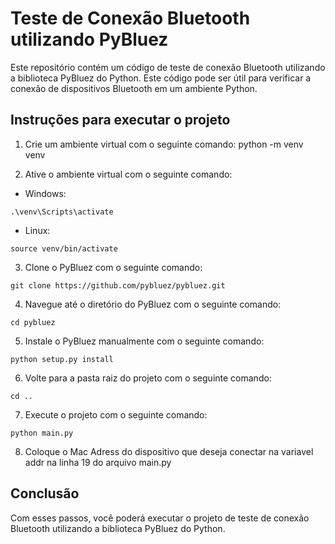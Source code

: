 # Teste de Conexão Bluetooth utilizando PyBluez

Este repositório contém um código de teste de conexão Bluetooth utilizando a biblioteca PyBluez do Python. Este código pode ser útil para verificar a conexão de dispositivos Bluetooth em um ambiente Python.

## Instruções para executar o projeto


1. Crie um ambiente virtual com o seguinte comando:
python -m venv venv


2. Ative o ambiente virtual com o seguinte comando:

- Windows:
```
.\venv\Scripts\activate
```

- Linux:
```
source venv/bin/activate
```

3. Clone o PyBluez com o seguinte comando:
```
git clone https://github.com/pybluez/pybluez.git
```


4. Navegue até o diretório do PyBluez com o seguinte comando:
```
cd pybluez
```


5. Instale o PyBluez manualmente com o seguinte comando:
```
python setup.py install
```


6. Volte para a pasta raiz do projeto com o seguinte comando:
```
cd ..
```

7. Execute o projeto com o seguinte comando:
```
python main.py
```

8. Coloque o Mac Adress do dispositivo que deseja conectar na variavel addr na linha 19 do arquivo main.py


## Conclusão

Com esses passos, você poderá executar o projeto de teste de conexão Bluetooth utilizando a biblioteca PyBluez do Python.
